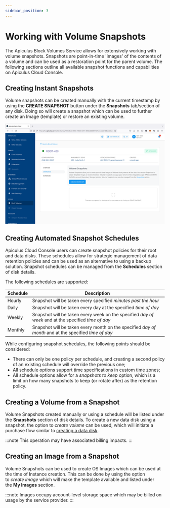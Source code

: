 ```yaml
---
sidebar_position: 3
---
```

# Working with Volume Snapshots

The Apiculus Block Volumes Service allows for extensively working with volume snapshots. Snapshots are point-in-time 'images' of the contents of a volume and can be used as a restoration point for the parent volume. The following sections outline all available snapshot functions and capabilities on Apiculus Cloud Console.

## Creating Instant Snapshots

Volume snapshots can be created manually with the current timestamp by using the **CREATE SNAPSHOT** button under the **Snapshots** tab/section of any disk. Doing so will create a snapshot which can be used to further create an Image (template) or restore an existing volume.

![Working with Volume Snapshots](img/WorkingwithVolumeSnapshots.png)

## Creating Automated Snapshot Schedules

Apiculus Cloud Console users can create snapshot policies for their root and data disks. These schedules allow for strategic management of data retention policies and can be used as an alternative to using a backup solution. Snapshot schedules can be managed from the **Schedules** section of disk details.

The following schedules are supported:

|Schedule|Description|
|---|---|
|Hourly|Snapshot will be taken every specified _minutes past the hour_|
|Daily|Snapshot will be taken every day at the specified _time of day_|
|Weekly|Snapshot will be taken every week on the specified _day of week_ and at the specified _time of day_|
|Monthly|Snapshot will be taken every month on the specified _day of month_ and at the specified _time of day_|

While configuring snapshot schedules, the following points should be considered:

- There can only be one policy per schedule, and creating a second policy of an existing schedule will override the previous one;
- All schedule options support time specifications in custom time zones;
- All schedule options allow for a _snapshots to keep_ option, which is a limit on how many snapshots to keep (or rotate after) as the retention policy.

## Creating a Volume from a Snapshot

Volume Snapshots created manually or using a schedule will be listed under the **Snapshots** section of disk details. To create a new data disk using a snapshot, the option to _create volume_ can be used, which will initiate a purchase flow similar to [creating a data disk](/docs/Subscribers/Storage/BlockVolumes/WorkingwithInstanceVolumes).

:::note
This operation may have associated billing impacts.
:::

## Creating an Image from a Snapshot

Volume Snapshots can be used to create OS Images which can be used at the time of Instance creation. This can be done by using the option to _create image_ which will make the template available and listed under the **My Images** section.

:::note
Images occupy account-level storage space which may be billed on usage by the service provider.
:::
